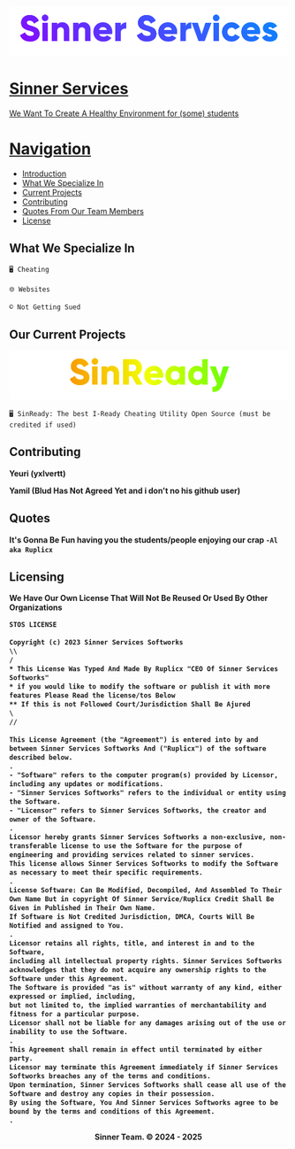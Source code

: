 
<a href="Ruplicx">
    <img alt="Ruplicx" src="https://github.com/Ciner-Services/.github/blob/main/profile/Sinner%20Services...png">
</p>

# Sinner Services

We Want To Create A Healthy Environment for (some) students 

# Navigation
- [Introduction](#sinner-services)
- [What We Specialize In](#what-we-specialize-in)
- [Current Projects](#our-current-projects)
- [Contributing](#contributing)
- [Quotes From Our Team Members](#quotes)
- [License](#licensing)
## What We Specialize In
```
🖥️ Cheating

🌐︎ Websites

©️ Not Getting Sued
```

## Our Current Projects
<img alt="Ruplicx" src="https://github.com/Ciner-Services/.github/blob/main/banners/SinReady...png">

```
🖥️ SinReady: The best I-Ready Cheating Utility Open Source (must be credited if used)
```
## Contributing
<b>Yeuri (yxlvertt)<b/>

Yamil (Blud Has Not Agreed Yet and i don't no his github user)
## Quotes
**It's Gonna Be Fun having you the students/people enjoying our crap** `-Al aka Ruplicx`

## Licensing
We Have Our Own License That Will Not Be Reused Or Used By Other Organizations 
```
STOS LICENSE

Copyright (c) 2023 Sinner Services Softworks
\\
/
* This License Was Typed And Made By Ruplicx "CEO Of Sinner Services Softworks"
* if you would like to modify the software or publish it with more features Please Read the license/tos Below
** If this is not Followed Court/Jurisdiction Shall Be Ajured
\
//

This License Agreement (the "Agreement") is entered into by and between Sinner Services Softworks And ("Ruplicx") of the software described below.
.
- "Software" refers to the computer program(s) provided by Licensor, including any updates or modifications.
- "Sinner Services Softworks" refers to the individual or entity using the Software.
- "Licensor" refers to Sinner Services Softworks, the creator and owner of the Software.
.
Licensor hereby grants Sinner Services Softworks a non-exclusive, non-transferable license to use the Software for the purpose of engineering and providing services related to sinner services. 
This license allows Sinner Services Softworks to modify the Software as necessary to meet their specific requirements.
.
License Software: Can Be Modified, Decompiled, And Assembled To Their Own Name But in copyright Of Sinner Service/Ruplicx Credit Shall Be Given in Published in Their Own Name.
If Software is Not Credited Jurisdiction, DMCA, Courts Will Be Notified and assigned to You.
.
Licensor retains all rights, title, and interest in and to the Software, 
including all intellectual property rights. Sinner Services Softworks acknowledges that they do not acquire any ownership rights to the Software under this Agreement.
The Software is provided "as is" without warranty of any kind, either expressed or implied, including, 
but not limited to, the implied warranties of merchantability and fitness for a particular purpose. 
Licensor shall not be liable for any damages arising out of the use or inability to use the Software.
.
This Agreement shall remain in effect until terminated by either party.
Licensor may terminate this Agreement immediately if Sinner Services Softworks breaches any of the terms and conditions.
Upon termination, Sinner Services Softworks shall cease all use of the Software and destroy any copies in their possession.
By using the Software, You And Sinner Services Softworks agree to be bound by the terms and conditions of this Agreement.
.
```

<p align="center">
<b>Sinner Team. © 2024 - 2025</b>
